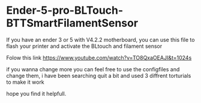 # Ender-5-pro-BLTouch-BTTSmartFilamentSensor
If you have an ender 3 or 5 with  V4.2.2 motherboard, you can use this file to flash your printer and activate the BLtouch and filament sensor


Folow this link https://www.youtube.com/watch?v=TO8QxaOEAJI&t=1024s

if you wanna change more you can feel free to use the configfiles and change them, i have been searching quit a bit and used 3 diffrent torturials to make it work

hope you find it helpfull.
